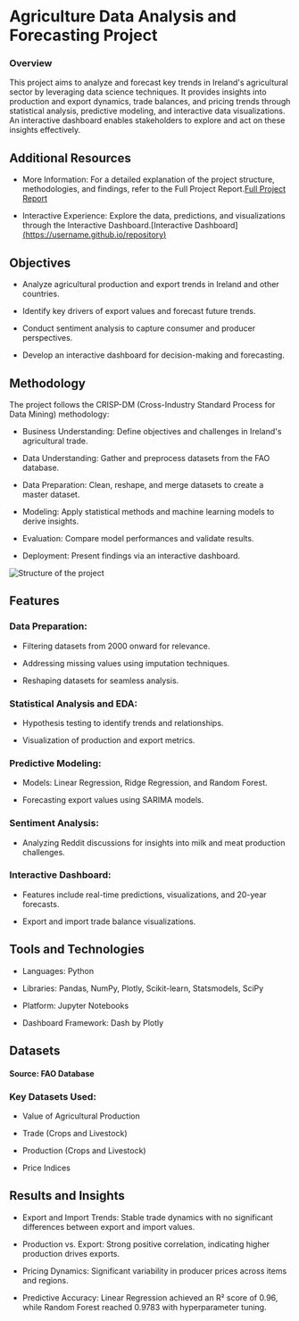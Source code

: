 # Agriculture Data Analysis and Forecasting Project

### Overview

This project aims to analyze and forecast key trends in Ireland's agricultural sector by leveraging data science techniques. It provides insights into production and export dynamics, trade balances, and pricing trends through statistical analysis, predictive modeling, and interactive data visualizations. An interactive dashboard enables stakeholders to explore and act on these insights effectively.

## Additional Resources

- More Information: For a detailed explanation of the project structure, methodologies, and findings, refer to the Full Project Report.[Full Project Report](https://github.com/federicoariton/Master_Project_AgriExportTrends-/Federico_Ariton_sba22090_Lvl9_CA2_Integrated_Report.docx)


- Interactive Experience: Explore the data, predictions, and visualizations through the Interactive Dashboard.[Interactive Dashboard][(https://username.github.io/repository)](https://github.com/federicoariton/Interactive_dasbhboard_Streamlit.git)


## Objectives

- Analyze agricultural production and export trends in Ireland and other countries.

- Identify key drivers of export values and forecast future trends.

- Conduct sentiment analysis to capture consumer and producer perspectives.

- Develop an interactive dashboard for decision-making and forecasting.

## Methodology

The project follows the CRISP-DM (Cross-Industry Standard Process for Data Mining) methodology:

- Business Understanding: Define objectives and challenges in Ireland's agricultural trade.

- Data Understanding: Gather and preprocess datasets from the FAO database.

- Data Preparation: Clean, reshape, and merge datasets to create a master dataset.

- Modeling: Apply statistical methods and machine learning models to derive insights.

- Evaluation: Compare model performances and validate results.

- Deployment: Present findings via an interactive dashboard.

  
![Structure of the project](https://github.com/user-attachments/assets/1828878b-3ddf-483a-9a95-cea62225c92c)

## Features

### Data Preparation:

- Filtering datasets from 2000 onward for relevance.

- Addressing missing values using imputation techniques.

- Reshaping datasets for seamless analysis.

### Statistical Analysis and EDA:

- Hypothesis testing to identify trends and relationships.

- Visualization of production and export metrics.

### Predictive Modeling:

- Models: Linear Regression, Ridge Regression, and Random Forest.

- Forecasting export values using SARIMA models.

### Sentiment Analysis:

- Analyzing Reddit discussions for insights into milk and meat production challenges.

### Interactive Dashboard:

- Features include real-time predictions, visualizations, and 20-year forecasts.

- Export and import trade balance visualizations.

## Tools and Technologies

- Languages: Python

- Libraries: Pandas, NumPy, Plotly, Scikit-learn, Statsmodels, SciPy

- Platform: Jupyter Notebooks

- Dashboard Framework: Dash by Plotly

## Datasets

#### Source: FAO Database

### Key Datasets Used:

- Value of Agricultural Production

- Trade (Crops and Livestock)

- Production (Crops and Livestock)

- Price Indices

## Results and Insights

- Export and Import Trends: Stable trade dynamics with no significant differences between export and import values.

- Production vs. Export: Strong positive correlation, indicating higher production drives exports.

- Pricing Dynamics: Significant variability in producer prices across items and regions.

- Predictive Accuracy: Linear Regression achieved an R² score of 0.96, while Random Forest reached 0.9783 with hyperparameter tuning.



